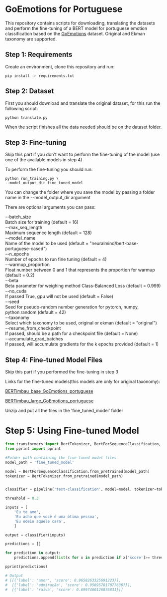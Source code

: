 # GoEmotions for Portuguese

This repository contains scripts for downloading, translating the datasets and perform the fine-tuning of a BERT model for portuguese
emotion classification based on the [GoEmotions](https://github.com/google-research/google-research/tree/master/goemotions) dataset.
Original and Ekman taxonomy are supported.

## Step 1: Requirements

Create an environment, clone this repository and run:
```
pip install -r requirements.txt
```

## Step 2: Dataset

First you should download and translate the original dataset, for this run the following script:
```
python translate.py
```
When the script finishes all the data needed should be on the dataset folder.

## Step 3: Fine-tuning

Skip this part if you don't want to perform the fine-tuning of the model
(use one of the available models in step 4)

To perform the fine-tuning you should run:
```
python run_training.py \
--model_output_dir fine_tuned_model
```
You can change the folder where you save the model by passing a folder name in the --model_output_dir argument

There are optional arguments you can pass:

--batch_size\
Batch size for training (default = 16)\
--max_seq_length\
Maximum sequence length (default = 128)\
--model_name\
Name of the model to be used (default = "neuralmind/bert-base-portuguese-cased")\
--n_epochs\
Number of epochs to run fine tuning (default = 4)\
--warmup_proportion\
Float number between 0 and 1 that represents the proportion for warmup (default = 0.2)\
--beta\
Beta parameter for weighing method Class-Balanced Loss (default = 0.999)\
--no_cuda\
If passed True, gpu will not be used (default = False)\
--seed\
Seed for pseudo-random number generation for pytorch, numpy, python.random (default = 42)\
--taxonomy\
Select which taxonomy to be used, original or ekman (default = "original")\
--resume_from_checkpoint\
If passed, should be a path for a checkpoint file (default = None)\
--accumulate_grad_batches\
If passed, will accumulate gradients for the k epochs provided (default = 1)

## Step 4: Fine-tuned Model Files

Skip this part if you performed the fine-tuning in step 3

Links for the fine-tuned models(this models are only for original taxonomy):

[BERTimbau_base_GoEmotions_portuguese](https://drive.google.com/file/d/1vco6ANFYP5UkvkakqoySC71lTb8i3Oe5/view?usp=sharing)

[BERTimbau_large_GoEmotions_portuguese](https://drive.google.com/file/d/1srCYkS3dMR41BY0Y3WzMpCydJECfonUj/view?usp=sharing)

Unzip and put all the files in the 'fine_tuned_model' folder 

# Step 5: Using Fine-tuned Model
```python
from transformers import BertTokenizer, BertForSequenceClassification, pipeline
from pprint import pprint

#Folder path containing the fine-tuned model files
model_path = 'fine_tuned_model'

model = BertForSequenceClassification.from_pretrained(model_path)
tokenizer = BertTokenizer.from_pretrained(model_path)


classifier = pipeline('text-classification', model=model, tokenizer=tokenizer, return_all_scores=True)

threshold = 0.3

inputs = [
	'Eu te amo',
	'Eu acho que você é uma ótima pessoa',
	'Eu odeio aquele cara',
	]

output = classifier(inputs)

predictions = []

for prediction in output:
	predictions.append(list(x for x in prediction if x['score']>= threshold))

pprint(predictions)

# Output
# [[{'label': 'amor', 'score': 0.9658263325691223}],
#  [{'label': 'admiração', 'score': 0.9569578170776367}],
#  [{'label': 'raiva', 'score': 0.6997460126876831}]]
```
